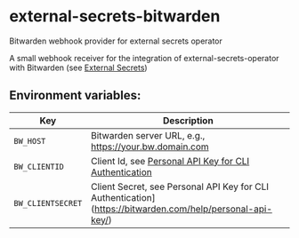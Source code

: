 # external-secrets-bitwarden
Bitwarden webhook provider for external secrets operator

A small webhook receiver for the integration of external-secrets-operator with Bitwarden (see [External Secrets](https://external-secrets.io/main/examples/bitwarden/))

## Environment variables:
| Key               | Description                                                                                               |
| ----------------- | --------------------------------------------------------------------------------------------------------- |
| `BW_HOST`         | Bitwarden server URL, e.g., https://your.bw.domain.com                                                     |
| `BW_CLIENTID`     | Client Id, see [Personal API Key for CLI Authentication](https://bitwarden.com/help/personal-api-key/)    |
| `BW_CLIENTSECRET` | Client Secret, see Personal API Key for CLI Authentication](https://bitwarden.com/help/personal-api-key/) |